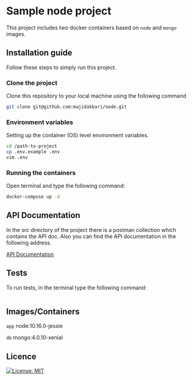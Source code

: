 # Sample node project
This project includes two docker containers based on `node` and `mongo` images.

## Installation guide
Follow these steps to simply run this project.

### Clone the project
Clone this repository to your local machine using the following command
```bash
git clone git@github.com:majidakbari/node.git
```

### Environment variables
Setting up the container (OS) level environment variables.
```bash
cd /path-to-project
cp .env.example .env
vim .env
```


### Running the containers
Open terminal and type the following command:
```bash
docker-compose up -d 
```


## API Documentation
In the src directory of the project there is a postman collection which contains the API doc.
Also you can find the API documentation in the following address.

[API Documentation](https://documenter.getpostman.com/view/1493779/S1a915qe)

## Tests
To run tests, in the terminal type the following command:
```bash

```

## Images/Containers

`app`
node:10.16.0-jessie

`db`
mongo:4.0.10-xenial

## Licence

[![License: MIT](https://img.shields.io/badge/License-MIT-yellow.svg)](https://opensource.org/licenses/MIT)
